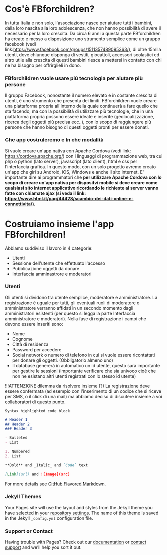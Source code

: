 # Cos'è FBforchildren?
In tutta Italia e non solo, l'associazione nasce per aiutare tutti i bambini, dalla loro nascita alla loro adolescenza, che non hanno possibilità di avere il necessario per la loro crescita. Da circa 6 anni a questa parte FBforchildren ha creato e messo a disposizione uno strumento semplice come un gruppo facebook (vedi link:https://www.facebook.com/groups/1511357489095363/), di oltre 15mila utenti, dove chiunque disponga di vestiti, giocattoli, accessori scolastici ed altro utile alla crescita di questi bambini riesce a mettersi in contatto con chi ne ha bisogno per offrirglieli in dono.

### FBforchildren vuole usare più tecnologia per aiutare più persone
Il gruppo Facebook, nonostante il numero elevato e in costante crescita di utenti, è uno strumento che presenta dei limiti. FBforchildren vuole creare una piattaforma propria all'interno della quale continuerà a fare quello che sta facendo, ma con la possibilità di utilizzare più tecnologie, che in una piattaforma propria possono essere ideate e inserite (geolocalizzazione, ricerca degli oggetti più precisa ecc..), con lo scopo di raggiungere più persone che hanno bisogno di questi oggetti pronti per essere donati.


### Che app costruieremo e in che modalità
Si vuole creare un'app nativa con Apache Cordova (vedi link: https://cordova.apache.org/) con i linguaggi di programmazione web, tra cui php o python (lato server), javascript (lato client), html e css per l'interfaccia grafica. In questo modo, con un solo progetto avremo creato un'app che giri su Android, iOS, Windows e anche il sito internet. E' importante dire ai programmatori che <strong>per utilizzare Apache Cordova con lo scopo di creare un'app nativa per dispositvi mobile si deve creare come qualsiasi sito internet applicativo ricordando le richieste al server vanno fatte con chiamate ajax (si veda il link: https://www.html.it/pag/44428/scambio-dei-dati-online-e-connettivita/)</strong>.

# Costruiamo insieme l'app FBforchildren!
Abbiamo suddiviso il lavoro in 4 categorie:
- Utenti
- Sessione dell'utente che effettuato l'accesso
- Pubblicazione oggetti da donare
- Interfaccia amminastrore e moderatori

### Utenti
Gli utenti si dividono tra utente semplice, moderatore e amministratore. La registrazione è uguale per tutti, gli eventuali ruoli di moderatore o amministratore verranno affidati in un secondo momento dagli amministratori esistenti (per questo si legga la parte Interfaccia amministratore e moderatori).
Nella fase di registrazione i campi che devono essere inseriti sono:
- Nome 
- Cognome
- Città di residenza
- Password per accedere
- Social network o numero di telefono in cui si vuole essere ricontattati per donare gli oggetti. (Obbligatorio almeno uno)
- Il database genererà in automatico un id utente, questo sarà importante per gestire le sessioni (importante verificare che sia univoco cioè che non ne esistano altri utenti registrati con lo stesso id utente)

!!!ATTENZIONE dilemma da risolvere insieme (?)
La registrazione deve essere confermata (ad esempio con l'inserimento di un codice che si riceve per SMS, o il click di una mail) ma abbiamo deciso di discutere insieme a voi collaboratori di questo punto.



```markdown
Syntax highlighted code block

# Header 1
## Header 2
### Header 3

- Bulleted
- List

1. Numbered
2. List

**Bold** and _Italic_ and `Code` text

[Link](url) and ![Image](src)
```

For more details see [GitHub Flavored Markdown](https://guides.github.com/features/mastering-markdown/).

### Jekyll Themes

Your Pages site will use the layout and styles from the Jekyll theme you have selected in your [repository settings](https://github.com/fbforchildren/FBforchildrenAPP/settings). The name of this theme is saved in the Jekyll `_config.yml` configuration file.

### Support or Contact

Having trouble with Pages? Check out our [documentation](https://help.github.com/categories/github-pages-basics/) or [contact support](https://github.com/contact) and we’ll help you sort it out.
